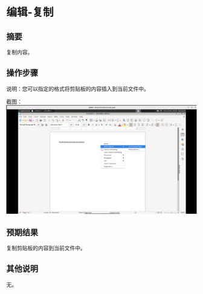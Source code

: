 # 编辑-复制

## 摘要

复制内容。

## 操作步骤

说明：您可以指定的格式将剪贴板的内容插入到当前文件中。

截图：![image](./img/z25.png)

## 预期结果

复制剪贴板的内容到当前文件中。

## 其他说明

无。

